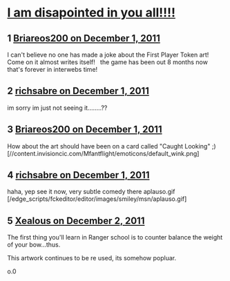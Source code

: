 # [I am disapointed in you all!!!!](https://community.fantasyflightgames.com/topic/57028-i-am-disapointed-in-you-all/)

## 1 [Briareos200 on December 1, 2011](https://community.fantasyflightgames.com/topic/57028-i-am-disapointed-in-you-all/?do=findComment&comment=562705)

I can't believe no one has made a joke about the First Player Token art!  Come on it almost writes itself!   the game has been out 8 months now that's forever in interwebs time!

## 2 [richsabre on December 1, 2011](https://community.fantasyflightgames.com/topic/57028-i-am-disapointed-in-you-all/?do=findComment&comment=562721)

im sorry im just not seeing it........??

## 3 [Briareos200 on December 1, 2011](https://community.fantasyflightgames.com/topic/57028-i-am-disapointed-in-you-all/?do=findComment&comment=562723)

How about the art should have been on a card called "Caught Looking" ;) [//content.invisioncic.com/Mfantflight/emoticons/default_wink.png]

## 4 [richsabre on December 1, 2011](https://community.fantasyflightgames.com/topic/57028-i-am-disapointed-in-you-all/?do=findComment&comment=562724)

haha, yep see it now, very subtle comedy there aplauso.gif [/edge_scripts/fckeditor/editor/images/smiley/msn/aplauso.gif]

## 5 [Xealous on December 2, 2011](https://community.fantasyflightgames.com/topic/57028-i-am-disapointed-in-you-all/?do=findComment&comment=562933)

The first thing you'll learn in Ranger school is to counter balance the weight of your bow...thus.

This artwork continues to be re used, its somehow popluar.

o.0

